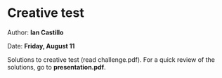 # Creative test

Author: **Ian Castillo**

Date: **Friday, August 11**

Solutions to creative test (read challenge.pdf). For a quick review of the solutions, go to **presentation.pdf**.
